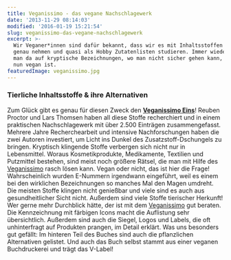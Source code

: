 ```yaml
---
title: Veganissimo - das vegane Nachschlagewerk
date: '2013-11-29 08:14:03'
modified: '2016-01-19 15:21:54'
slug: veganissimo-das-vegane-nachschlagewerk
excerpt: >-
  Wir Veganer*innen sind dafür bekannt, dass wir es mit Inhaltsstoffen ziemlich
  genau nehmen und quasi als Hobby Zutatenlisten studieren. Immer wieder stößt
  man da auf kryptische Bezeichnungen, wo man nicht sicher gehen kann, ob das
  nun vegan ist.
featuredImage: veganissimo.jpg
---
```


### Tierliche Inhaltsstoffe & ihre Alternativen

Zum Glück gibt es genau für diesen Zweck den **[Veganissimo Eins](http://www.veganissimo.de/band1/)**! Reuben Proctor und Lars Thomsen haben all diese Stoffe recherchiert und in einem praktischen Nachschlagewerk mit über 2.500 Einträgen zusammengefasst. Mehrere Jahre Recherchearbeit und intensive Nachforschungen haben die zwei Autoren investiert, um Licht ins Dunkel des Zusatzstoff-Dschungels zu bringen. Kryptisch klingende Stoffe verbergen sich nicht nur in Lebensmittel. Woraus Kosmetikprodukte, Medikamente, Textilien und Putzmittel bestehen, sind meist noch größere Rätsel, die man mit Hilfe des [Veganissimo](http://www.veganissimo.de/band1/) rasch lösen kann. Vegan oder nicht, das ist hier die Frage! Wahrscheinlich wurden E-Nummern irgendwann eingeführt, weil es einem bei den wirklichen Bezeichnungen so manches Mal den Magen umdreht. Die meisten Stoffe klingen nicht genießbar und viele sind es auch aus gesundheitlicher Sicht nicht. Außerdem sind viele Stoffe tierischer Herkunft! Wer gerne mehr Durchblick hätte, der ist mit dem [Veganissimo](http://www.veganissimo.de/band1/) gut beraten. Die Kennzeichnung mit färbigen Icons macht die Auflistung sehr übersichtlich. Außerdem sind auch die Siegel, Logos und Labels, die oft unhinterfragt auf Produkten prangen, im Detail erklärt. [<!-- Image removed (no copyright): veganissimo-labels.jpg -->](https://www.veganblatt.com/i/veganissimo-labels.jpg) Was uns besonders gut gefällt: Im hinteren Teil des Buches sind auch die pflanzlichen Alternativen gelistet. Und auch das Buch selbst stammt aus einer veganen Buchdruckerei und trägt das V-Label!
